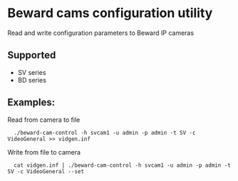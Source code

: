 # Beward cams configuration utility
Read and write configuration parameters to Beward IP cameras

## Supported
* SV series
* BD series

## Examples:
Read from camera to file
```
  ./beward-cam-control -h svcam1 -u admin -p admin -t SV -c VideoGeneral >> vidgen.inf
```
Write from file to camera
```
  cat vidgen.inf | ./beward-cam-control -h svcam1 -u admin -p admin -t SV -c VideoGeneral --set
```
